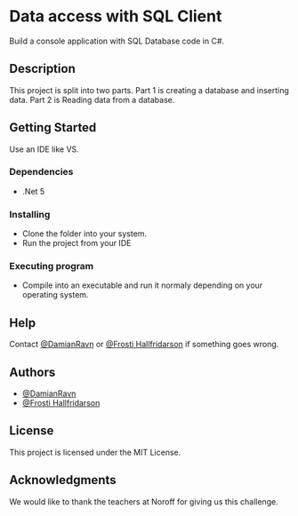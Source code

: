 # Data access with SQL Client

Build a console application with SQL Database code in C#.

## Description

This project is split into two parts. Part 1 is creating a database and inserting data. Part 2 is Reading data from a database.

## Getting Started

Use an IDE like VS.

### Dependencies

* .Net 5

### Installing

* Clone the folder into your system.
* Run the project from your IDE

### Executing program

* Compile into an executable and run it normaly depending on your operating system.

## Help

Contact [@DamianRavn](https://github.com/DamianRavn) or [@Frosti Hallfridarson](https://github.com/frostiha) if something goes wrong.

## Authors

* [@DamianRavn](https://github.com/DamianRavn)
* [@Frosti Hallfridarson](https://github.com/frostiha)

## License

This project is licensed under the MIT License.

## Acknowledgments

We would like to thank the teachers at Noroff for giving us this challenge.